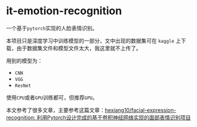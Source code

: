 # it-emotion-recognition
一个基于`pytorch`实现的人脸表情识别。

本项目只是深度学习中训练模型的一部分，文中出现的数据集可在 `kaggle` 上下载，由于数据集文件和模型文件太大，我这里就不上传了。

用到的模型为：

- `CNN`
- `VGG`
- `ResNet`

使用`CPU`或者`GPU`训练都可，但推荐`GPU`。

本文参考了很多文章，主要参考这篇文章：[hexiang10/facial-expression-recognition: 利用Pytorch设计完成的基于卷积神经网络实现的面部表情识别项目](https://github.com/hexiang10/facial-expression-recognition)
